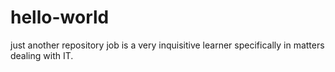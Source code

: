 # hello-world
just another repository
job is a very inquisitive learner specifically in matters dealing with IT.
